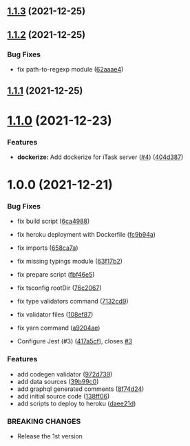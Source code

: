 ## [1.1.3](https://github.com/phatnguyenuit/itask-server/compare/1.1.2...1.1.3) (2021-12-25)

## [1.1.2](https://github.com/phatnguyenuit/itask-server/compare/1.1.1...1.1.2) (2021-12-25)


### Bug Fixes

* fix path-to-regexp module ([62aaae4](https://github.com/phatnguyenuit/itask-server/commit/62aaae46bdeeb79eddd1cc843f0e2665368a8daa))

## [1.1.1](https://github.com/phatnguyenuit/itask-server/compare/1.1.0...1.1.1) (2021-12-25)

# [1.1.0](https://github.com/phatnguyenuit/itask-server/compare/1.0.0...1.1.0) (2021-12-23)


### Features

* **dockerize:** Add dockerize for iTask server ([#4](https://github.com/phatnguyenuit/itask-server/issues/4)) ([404d387](https://github.com/phatnguyenuit/itask-server/commit/404d387a28aa1ca1542d6550ba3f9abb92ddaf83))

# 1.0.0 (2021-12-21)


### Bug Fixes

* fix build script ([6ca4988](https://github.com/phatnguyenuit/itask-server/commit/6ca49888c14ec973b5fc007a1f89296ec4f24207))
* fix heroku deployment with Dockerfile ([fc9b94a](https://github.com/phatnguyenuit/itask-server/commit/fc9b94abba176b5f940e254556bd955e582d1c40))
* fix imports ([658ca7a](https://github.com/phatnguyenuit/itask-server/commit/658ca7aac98dba52c577259ceb015bd8609e9ea9))
* fix missing typings module ([63f17b2](https://github.com/phatnguyenuit/itask-server/commit/63f17b26c19875f43729571da3b2962e2eb5481d))
* fix prepare script ([fbf46e5](https://github.com/phatnguyenuit/itask-server/commit/fbf46e5ab754e41834f778a4394a3dfccf37bfb0))
* fix tsconfig rootDir ([76c2067](https://github.com/phatnguyenuit/itask-server/commit/76c206774f837a90f16f3109af30b106a04789a0))
* fix type validators command ([7132cd9](https://github.com/phatnguyenuit/itask-server/commit/7132cd9165fe2759adff7969f39514dac6c849f5))
* fix validator files ([108ef87](https://github.com/phatnguyenuit/itask-server/commit/108ef87f4536ec50b480328e3103ce61f7fb3425))
* fix yarn command ([a9204ae](https://github.com/phatnguyenuit/itask-server/commit/a9204ae0f02e34cddf100a5163d81cc2321cfaa0))


* Configure Jest (#3) ([417a5cf](https://github.com/phatnguyenuit/itask-server/commit/417a5cfec63481824068f591a67bccc2e0ff2082)), closes [#3](https://github.com/phatnguyenuit/itask-server/issues/3)


### Features

* add codegen validator ([972d739](https://github.com/phatnguyenuit/itask-server/commit/972d73930e7ed74167e30ae8f312e88dff899193))
* add data sources ([39b99c0](https://github.com/phatnguyenuit/itask-server/commit/39b99c061a988a498cb1b8faaa455bc518131972))
* add graphql generated comments ([8f74d24](https://github.com/phatnguyenuit/itask-server/commit/8f74d24501887a7ff7884d23947a4e0367939f33))
* add initial source code ([138ff06](https://github.com/phatnguyenuit/itask-server/commit/138ff06b8c0e39e2d4fba8d574d18b085631476c))
* add scripts to deploy to heroku ([daee21d](https://github.com/phatnguyenuit/itask-server/commit/daee21da3b4d74e2179ba0127e11b79df151bc63))


### BREAKING CHANGES

* Release the 1st version

